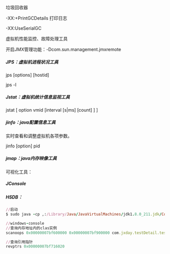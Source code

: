 垃圾回收器

-XX:+PrintGCDetails		打印日志

-XX:UseSerialGC





虚拟机性能监控、故障处理工具

开启JMX管理功能：-Dcom.sun.management.jmxremote





##### JPS：虚拟机进程状况工具

jps [options] [hostid]

jps -l



##### Jstat：虚拟机统计信息监视工具

jstat [ option vmid [interval [s|ms] [count] ]  ]



##### jinfo：java配置信息工具

实时查看和调整虚拟机各项参数。

jinfo [option] pid



##### jmap：java内存映像工具





可视化工具：

##### JConsole





##### HSDB：

```ruby
//启动
$ sudo java -cp ,:/Library/Java/JavaVirtualMachines/jdk1.8.0_211.jdk/Contents/Home/lib/sa-jdi.jar sun.jvm.hotspot.HSDB

//windows-console
//查询内存地址内的clas实例
scanoops 0x00000007bf600000 0x00000007bf900000 com.jxday.testDetail.test20200911$ObjectHolder

//查询引用指针	
revptrs 0x00000007bf716020


```

